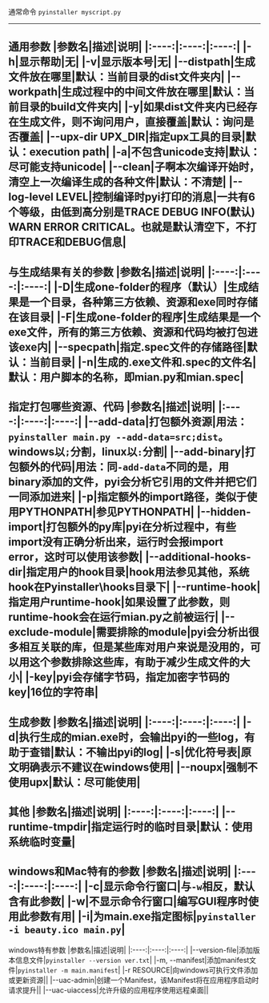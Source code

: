 通常命令
`pyinstaller myscript.py`

-----
通用参数
|参数名|描述|说明|
|:----:|:----:|:----:|
|-h|显示帮助|无|
|-v|显示版本号|无|
|--distpath|生成文件放在哪里|默认：当前目录的dist文件夹内|
|--workpath|生成过程中的中间文件放在哪里|默认：当前目录的build文件夹内|
|-y|如果dist文件夹内已经存在生成文件，则不询问用户，直接覆盖|默认：询问是否覆盖|
|--upx-dir UPX_DIR|指定upx工具的目录|默认：execution path|
|-a|不包含unicode支持|默认：尽可能支持unicode|
|--clean|子啊本次编译开始时，清空上一次编译生成的各种文件|默认：不清楚|
|--log-level LEVEL|控制编译时pyi打印的消息|一共有6个等级，由低到高分别是TRACE DEBUG INFO(默认) WARN ERROR CRITICAL。也就是默认清空下，不打印TRACE和DEBUG信息|
----

与生成结果有关的参数
|参数名|描述|说明|
|:----:|:----:|:----:|
|-D|生成one-folder的程序（默认）|生成结果是一个目录，各种第三方依赖、资源和exe同时存储在该目录|
|-F|生成one-folder的程序|生成结果是一个exe文件，所有的第三方依赖、资源和代码均被打包进该exe内|
|--specpath|指定.spec文件的存储路径|默认：当前目录|
|-n|生成的.exe文件和.spec的文件名|默认：用户脚本的名称，即mian.py和mian.spec|
----

指定打包哪些资源、代码
|参数名|描述|说明|
|:----:|:----:|:----:|
|--add-data|打包额外资源|用法：`pyinstaller main.py --add-data=src;dist`。windows以`;`分割，linux以`:`分割|
|--add-binary|打包额外的代码|用法：同`-add-data`不同的是，用binary添加的文件，pyi会分析它引用的文件并把它们一同添加进来|
|-p|指定额外的import路径，类似于使用PYTHONPATH|参见PYTHONPATH|
|--hidden-import|打包额外的py库|pyi在分析过程中，有些import没有正确分析出来，运行时会报import error，这时可以使用该参数|
|--additional-hooks-dir|指定用户的hook目录|hook用法参见其他，系统hook在Pyinstaller\hooks目录下|
|--runtime-hook|指定用户runtime-hook|如果设置了此参数，则runtime-hook会在运行mian.py之前被运行|
|--exclude-module|需要排除的module|pyi会分析出很多相互关联的库，但是某些库对用户来说是没用的，可以用这个参数排除这些库，有助于减少生成文件的大小|
|-key|pyi会存储字节码，指定加密字节码的key|16位的字符串|
----

生成参数
|参数名|描述|说明|
|:----:|:----:|:----:|
|-d|执行生成的mian.exe时，会输出pyi的一些log，有助于查错|默认：不输出pyi的log|
|-s|优化符号表|原文明确表示不建议在windows使用|
|--noupx|强制不使用upx|默认：尽可能使用|
----

其他
|参数名|描述|说明|
|:----:|:----:|:----:|
|--runtime-tmpdir|指定运行时的临时目录|默认：使用系统临时变量|
----

windows和Mac特有的参数
|参数名|描述|说明|
|:----:|:----:|:----:|
|-c|显示命令行窗口|与`-w`相反，默认含有此参数|
|-w|不显示命令行窗口|编写GUI程序时使用此参数有用|
|-i|为main.exe指定图标|`pyinstaller -i beauty.ico main.py`|
-----

windows特有参数
|参数名|描述|说明|
|:----:|:----:|:----:|
|--version-file|添加版本信息文件|`pyinstaller --version ver.txt`|
|-m, --manifest|添加manifest文件|`pyinstaller -m main.manifest`|
|-r RESOURCE|向windows可执行文件添加或更新资源||
|--uac-admin|创建一个Manifest，该Manifest将在应用程序启动时请求提升||
|--uac-uiaccess|允许升级的应用程序使用远程桌面||
